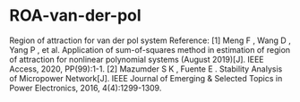 # ROA-van-der-pol
Region of attraction for van der pol system
Reference:
[1] Meng F ,  Wang D ,  Yang P , et al. Application of sum-of-squares method in estimation of region of attraction for nonlinear polynomial systems (August 2019)[J]. IEEE Access, 2020, PP(99):1-1.
[2] Mazumder S K ,  Fuente E . Stability Analysis of Micropower Network[J]. IEEE Journal of Emerging & Selected Topics in Power Electronics, 2016, 4(4):1299-1309.
